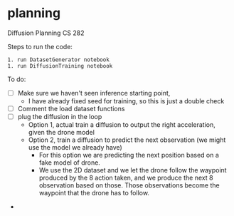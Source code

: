 # planning
Diffusion Planning CS 282


Steps to run the code:

    1. run DatasetGenerator notebook
    1. run DiffusionTraining notebook



To do:
 - [ ] Make sure we haven't seen inference starting point,
   - I have already fixed seed for training, so this is just a double check
 - [ ] Comment the load dataset functions
 - [ ] plug the diffusion in the loop
   - Option 1, actual train a diffusion to output the right acceleration, given the drone model
   - Option 2, train a diffusion to predict the next observation (we might use the model we already have)
     - For this option we are predicting the next position based on a fake model of drone. 
     - We use the 2D dataset and we let the drone follow the waypoint produced by the 8 action taken, 
and we produce the next 8 observation based on those. Those observations become the waypoint that the drone has to follow.
 - 
